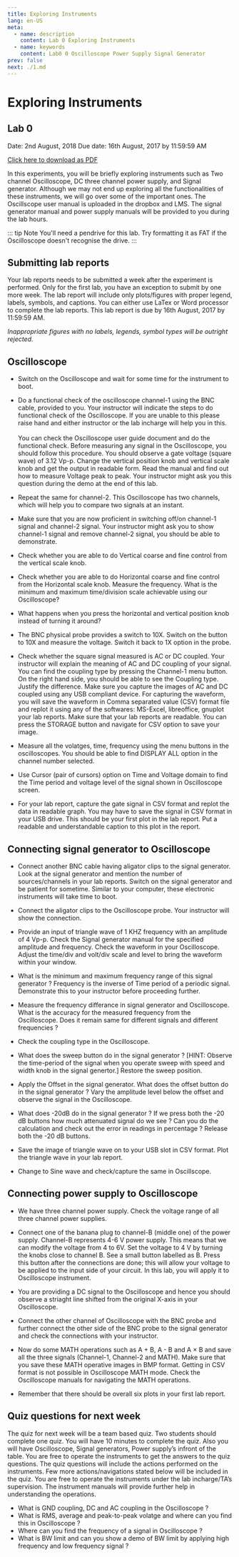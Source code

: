 ```yaml
---
title: Exploring Instruments
lang: en-US
meta:
  - name: description
    content: Lab 0 Exploring Instruments
  - name: keywords
    content: Lab0 0 Oscilloscope Power Supply Signal Generator
prev: false
next: ./1.md
---
```

# Exploring Instruments
## Lab 0


Date: 2nd August, 2018
Due date: 16th August, 2017 by 11:59:59 AM

[Click here to download as PDF](/pdf/lab0.pdf)

In this experiments, you will be briefly exploring instruments such as Two channel Oscilloscope, DC three channel power supply, and Signal generator. Although we may not end up exploring all the functionalities of these instruments, we will go over some of the important ones. The Oscillscope user manual is uploaded in the dropbox and LMS. The signal generator manual and power supply manuals will be provided to you during the lab hours.

::: tip Note
You'll need a pendrive for this lab. 
Try formatting it as FAT if the Oscilloscope doesn't recognise the drive.
:::


## Submitting lab reports


Your lab reports needs to be submitted a week after the experiment is performed. Only for the first lab, you have an exception to submit by one more week. The lab report will include only plots/figures with proper legend, labels, symbols, and captions. You can either use LaTex or Word processor to complete the lab reports. This lab report is due by 16th August, 2017 by 11:59:59 AM.   

_Inappropriate figures with no labels, legends, symbol types will be outright rejected._

## Oscilloscope
* Switch on the Oscilloscope and wait for some time for the instrument to boot.

* Do a functional check of the oscilloscope channel-1 using the BNC cable, provided to you. Your instructor will indicate the steps to do functional check of the Oscilloscope. If you are unable to this please raise hand and either instructor or the lab incharge will help you in this. </br></br> You can check the Oscilloscope user guide document and do the functional check. Before measuring any signal in the Oscilloscope, you should follow this procedure. You should observe a gate voltage (square wave) of 3.12 Vp-p. Change the vertical position knob and vertical scale knob and get the output in readable form. Read the manual and find out how to measure Voltage peak to peak. Your instructor might ask you this question during the demo at the end of this lab.

* Repeat the same for channel-2. This Oscilloscope has two channels, which will help you to compare two signals at an instant.

* Make sure that you are now proficient in switching off/on channel-1 signal and channel-2 signal. Your instructor might ask you to show channel-1 signal and remove channel-2 signal, you should be able to demonstrate.

* Check whether you are able to do Vertical coarse and fine control from the vertical scale knob.

* Check whether you are able to do Horizontal coarse and fine control from the Horizontal scale knob. Measure the frequency. What is the minimum and maximum time/division scale achievable using our Oscilloscope?

* What happens when you press the horizontal and vertical position knob instead of turning it around?

* The BNC physical probe provides a switch to 10X. Switch on the button to 10X and measure the
voltage. Switch it back to 1X option in the probe.

* Check whether the square signal measured is AC or DC coupled. Your instructor will explain the meaning of AC and DC coupling of your signal. You can find the coupling type by pressing the Channel-1 menu button. On the right hand side, you should be able to see the Coupling type. Justify the difference. Make sure you capture the images of AC and DC coupled using any USB compliant device. For capturing the waveform, you will save the waveform in Comma separated value (CSV) format file and replot it using any of the softwares: MS-Excel, libreoffice, gnuplot your lab reports. Make sure that your lab reports are readable. You can press the STORAGE button and navigate for CSV option to save your image.

* Measure all the volatges, time, frequency using the menu buttons in the oscilloscopes. You should be able to find DISPLAY ALL option in the channel number selected.

* Use Cursor (pair of cursors) option on Time and Voltage domain to find the Time period and voltage level of the signal shown in Oscilloscope screen.

* For your lab report, capture the gate signal in CSV format and replot the data in readable graph. You may have to save the signal in CSV format in your USB drive. This should be your first plot in the lab report. Put a readable and understandable caption to this plot in the report.

## Connecting signal generator to Oscilloscope

* Connect another BNC cable having aligator clips to the signal generator. Look at the signal generator and mention the number of sources/channels in your lab reports. Switch on the signal generator and be patient for sometime. Similar to your computer, these electronic instruments will take time to boot.

* Connect the aligator clips to the Oscilloscope probe. Your instructor will show the connection.

* Provide an input of triangle wave of 1 KHZ frequency with an amplitude of 4 Vp-p. Check the Signal generator manual for the specified amplitude and frequency. Check the waveform in your Oscilloscope. Adjust the time/div and volt/div scale and level to bring the waveform within your window.

* What is the minimum and maximum frequency range of this signal generator ? Frequency is the inverse of Time period of a periodic signal. Demonstrate this to your instructor before proceeding further.

* Measure the frequency differance in signal generator and Oscilloscope. What is the accuracy for the measured frequency from the Oscilloscope. Does it remain same for different signals and different frequencies ?

* Check the coupling type in the Oscilloscope.

* What does the sweep button do in the signal generator ? [HINT: Observe the time-period of the signal
when you operate sweep with speed and width knob in the signal genertor.] Restore the sweep position.

* Apply the Offset in the signal generator. What does the offset button do in the signal generator ? Vary the amplitude level below the offset and observe the signal in the Oscilloscope.

* What does -20dB do in the signal generator ? If we press both the -20 dB buttons how much attenuated signal do we see ? Can you do the calculation and check out the error in readings in percentage ? Release both the -20 dB buttons.

* Save the image of triangle wave on to your USB slot in CSV format. Plot the triangle wave in your lab report.

* Change to Sine wave and check/capture the same in Oscillscope.

## Connecting power supply to Oscilloscope

* We have three channel power supply. Check the voltage range of all three channel power supplies.

* Connect one of the banana plug to channel-B (middle one) of the power supply. Channel-B represents 4-6 V power supply. This means that we can modify the voltage from 4 to 6V. Set the voltage to 4 V by turning the knobs close to channel B. See a small button labelled as B. Press this button after the connections are done; this will allow your voltage to be applied to the input side of your circuit. In this lab, you will apply it to Oscilloscope instrument.

* You are providing a DC signal to the Oscilloscope and hence you should observe a striaght line shifted from the original X-axis in your Oscilloscope.

* Connect the other channel of Oscilloscope with the BNC probe and further connect the other side of the BNC probe to the signal generator and check the connections with your instructor.

* Now do some MATH operations such as A + B, A - B and A × B and save all the three signals (Channel-1, Channel-2 and MATH). Make sure that you save these MATH operative images in BMP format. Getting in CSV format is not possible in Oscilloscope MATH mode. Check the Oscilloscope manuals for navigating the MATH operations.

* Remember that there should be overall six plots in your first lab report.

## Quiz questions for next week

The quiz for next week will be a team based quiz. Two students should complete one quiz. You will have 10 minutes to complete the quiz. Also you will have Oscilloscope, Signal generators, Power supply’s infront of the table. You are free to operate the instruments to get the answers to the quiz questions. The quiz questions will include the actions performed on the instruments. Few more actions/navigations stated below will be included in the quiz. You are free to operate the instruments under the lab incharge/TA’s supervision. The instrument manuals will provide further help in understanding the operations.


* What is GND coupling, DC and AC coupling in the Oscilloscope ?
* What is RMS, average and peak-to-peak volatge and where can you find this in Oscilloscope ?
* Where can you find the frequency of a signal in Oscilloscope ?
* What is BW limit and can you show a demo of BW limit by applying high frequency and low frequency signal ?
